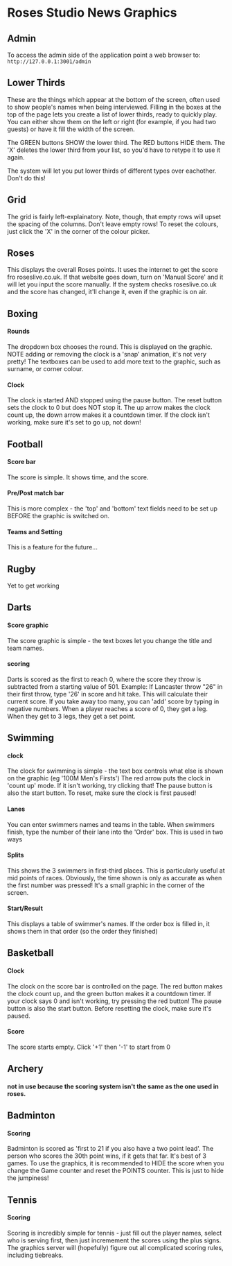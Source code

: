 # Roses Studio News Graphics

 ## Admin

To access the admin side of the application point a web browser to: ```	http://127.0.0.1:3001/admin```

 ## Lower Thirds
 These are the things which appear at the bottom of the screen, often used to show people's names when being interviewed.
 Filling in the boxes at the top of the page lets you create a list of lower thirds, ready to quickly play. You can either show them on the left or right (for example, if you had two guests) or have it fill the width of the screen.

 The GREEN buttons SHOW the lower third. The RED buttons HIDE them. The 'X' deletes the lower third from your list, so you'd have to retype it to use it again.

 The system will let you put lower thirds of different types over eachother. Don't do this!

 ## Grid
 The grid is fairly left-explainatory. Note, though, that empty rows will upset the spacing of the columns. Don't leave empty rows!
 To reset the colours, just click the 'X' in the corner of the colour picker.

 ## Roses
 This displays the overall Roses points. It uses the internet to get the score fro roseslive.co.uk. If that website goes down, turn on 'Manual Score' and it will let you input the score manually.
 If the system checks roseslive.co.uk and the score has changed, it'll change it, even if the graphic is on air.

 ## Boxing
 #### Rounds
 The dropdown box chooses the round. This is displayed on the graphic. NOTE adding or removing the clock is a 'snap' animation, it's not very pretty!
 The textboxes can be used to add more text to the graphic, such as surname, or corner colour.
 #### Clock
 The clock is started AND stopped using the pause button. The reset button sets the clock to 0 but does NOT stop it. The up arrow makes the clock count up, the down arrow makes it a countdown timer. If the clock isn't working, make sure it's set to go up, not down!

 ## Football
 #### Score bar
 The score is simple. It shows time, and the score.
 #### Pre/Post match bar
This is more complex - the 'top' and 'bottom' text fields need to be set up BEFORE the graphic is switched on.
 #### Teams and Setting
This is a feature for the future...

 ## Rugby
Yet to get working

 ## Darts
 #### Score graphic
 The score graphic is simple - the text boxes let you change the title and team names.
 #### scoring
 Darts is scored as the first to reach 0, where the score they throw is subtracted from a starting value of 501.
 Example: If Lancaster throw "26" in their first throw, type '26' in score and hit take. This will calculate their current score.
 If you take away too many, you can 'add' score by typing in negative numbers.
 When a player reaches a score of 0, they get a leg. When they get to 3 legs, they get a set point.

 ## Swimming
 #### clock
 The clock for swimming is simple - the text box controls what else is shown on the graphic (eg '100M Men's Firsts')
 The red arrow puts the clock in 'count up' mode. If it isn't working, try clicking that!
 The pause button is also the start button. To reset, make sure the clock is first paused!
 #### Lanes
 You can enter swimmers names and teams in the table.
 When swimmers finish, type the number of their lane into the 'Order' box. This is used in two ways
 #### Splits
 This shows the 3 swimmers in first-third places. This is particularly useful at mid points of races. Obviously, the time shown is only as accurate as when the first number was pressed! It's a small graphic in the corner of the screen.
 #### Start/Result
 This displays a table of swimmer's names. If the order box is filled in, it shows them in that order (so the order they finished)

 ## Basketball
 #### Clock
 The clock on the score bar is controlled on the page. The red button makes the clock count up, and the green button makes it a countdown timer. If your clock says 0 and isn't working, try pressing the red button!
 The pause button is also the start button. Before resetting the clock, make sure it's paused.
 #### Score
 The score starts empty. Click '+1' then '-1' to start from 0

 ## Archery
 #### not in use because the scoring system isn't the same as the one used in roses.

 ## Badminton
 #### Scoring
 Badminton is scored as 'first to 21 if you also have a two point lead'. The person who scores the 30th point wins, if it gets that far. It's best of 3 games.
 To use the graphics, it is recommended to HIDE the score when you change the Game counter and reset the POINTS counter. This is just to hide the jumpiness!

 ## Tennis
 #### Scoring
 Scoring is incredibly simple for tennis - just fill out the player names, select who is serving first, then just incremement the scores using the plus signs. The graphics server will (hopefully) figure out all complicated scoring rules, including tiebreaks.